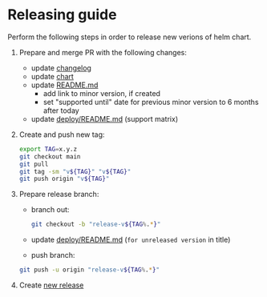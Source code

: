 # Releasing guide

Perform the following steps in order to release new verions of helm chart.

1. Prepare and merge PR with the following changes:

   - update [changelog][changelog]
   - update [chart][chart]
   - update [README.md][documentation]
     - add link to minor version, if created
     - set "supported until" date for previous minor version to 6 months after today
   - update [deploy/README.md][deploy_matrix] (support matrix)

1. Create and push new tag:

   ```bash
   export TAG=x.y.z
   git checkout main
   git pull
   git tag -sm "v${TAG}" "v${TAG}"
   git push origin "v${TAG}"
   ```

1. Prepare release branch:

   - branch out:

     ```bash
     git checkout -b "release-v${TAG%.*}"
     ```

   - update [deploy/README.md][deploy_title] (`for unreleased version` in title)
   - push branch:

   ```bash
   git push -u origin "release-v${TAG%.*}"
   ```

1. Create [new release][releases]

[deploy_title]: ../README.md#deployment-guide-for-unreleased-version
[deploy_matrix]: ../README.md#support-matrix
[changelog]: ../../CHANGELOG.md#unreleased
[chart]: ../helm/sumologic/Chart.yaml
[releases]: https://github.com/SumoLogic/sumologic-kubernetes-collection/releases
[documentation]: ../../README.md#documentation
